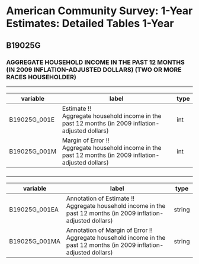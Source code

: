 # American Community Survey: 1-Year Estimates: Detailed Tables 1-Year

## B19025G

### AGGREGATE HOUSEHOLD INCOME IN THE PAST 12 MONTHS (IN 2009 INFLATION-ADJUSTED DOLLARS) (TWO OR MORE RACES HOUSEHOLDER)

___

| variable | label | type |
| ----- | ----- | ----- |
| B19025G_001E | Estimate !!<br>Aggregate household income in the past 12 months (in 2009 inflation-adjusted dollars) | int |
| B19025G_001M | Margin of Error !!<br>Aggregate household income in the past 12 months (in 2009 inflation-adjusted dollars) | int |
### 

___

| variable | label | type |
| ----- | ----- | ----- |
| B19025G_001EA | Annotation of Estimate !!<br>Aggregate household income in the past 12 months (in 2009 inflation-adjusted dollars) | string |
| B19025G_001MA | Annotation of Margin of Error !!<br>Aggregate household income in the past 12 months (in 2009 inflation-adjusted dollars) | string |

